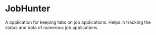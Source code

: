 # JobHunter
A application for keeping tabs on job applications. Helps in tracking the status and data of numerous job applications.
